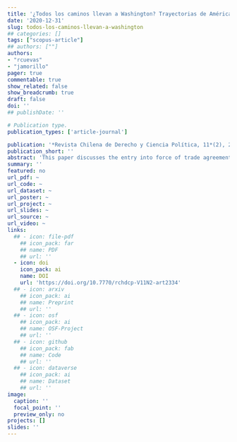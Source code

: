 ```yaml
---
title: '¿Todos los caminos llevan a Washington? Trayectorias de América Latina hacia un Acuerdo de Libre Comercio con los Estados Unidos (1990-2015)'
date: '2020-12-31'
slug: todos-los-caminos-llevan-a-washington
## categories: []
tags: ["scopus-article"]
## authors: [""]
authors:
- "rcuevas"
- "jamorillo"
pager: true
commentable: true
show_related: false
show_breadcrumb: true
draft: false
doi: ''
## publishDate: ''

# Publication type.
publication_types: ['article-journal']

publication: '*Revista Chilena de Derecho y Ciencia Política, 11*(2), 206-236'
publication_short: ''
abstract: 'This paper discusses the entry into force of trade agreements bet-ween Latin American countries and the United States. The objective is to study paths towards the implementation of a free trade agreement with the world’s greatest power in the period 1990-2015, considering three groups of variables: market reforms, geopolitics of trade agreements and commercial links with the world. The results suggest that market reforms have the greatest explanatory impact  on  the  principal  outcome  of  this  study.  The  research  technique  used  was  Event  History  Analysis,  implemented  through  Cox  regression,  in  order  to identify determinants that explain the process. Although this approach has been  widely  used  in  the  field  of  international  relations,  mainly  in  the  study  of conflicts or crises, it is novel in the analysis of the entry into force of trade agreements.'
summary: ''
featured: no
url_pdf: ~
url_code: ~
url_dataset: ~
url_poster: ~
url_project: ~
url_slides: ~
url_source: ~
url_video: ~
links:
  ## - icon: file-pdf
    ## icon_pack: far
    ## name: PDF
    ## url: ''
  - icon: doi
    icon_pack: ai
    name: DOI
    url: 'https://doi.org/10.7770/rchdcp-V11N2-art2334'
  ## - icon: arxiv
    ## icon_pack: ai
    ## name: Preprint
    ## url: ''
  ## - icon: osf
    ## icon_pack: ai
    ## name: OSF-Project
    ## url: ''
  ## - icon: github
    ## icon_pack: fab
    ## name: Code
    ## url: ''
  ## - icon: dataverse
    ## icon_pack: ai
    ## name: Dataset
    ## url: ''
image:
  caption: ''
  focal_point: ''
  preview_only: no
projects: []
slides: ''
---
```


